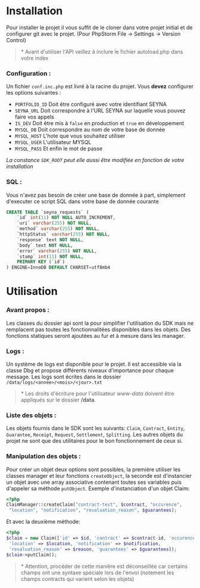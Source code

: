 # Installation 

Pour installer le projet il vous suffit de le cloner dans votre projet initial et de configurer git avec le projet. (Pour PhpStorm File -> Settings -> Version Control)

>\* Avant d'utiliser l'API veillez à inclure le fichier autoload.php dans votre index 

### Configuration :

Un fichier ``conf.inc.php`` est livré à la racine du projet. Vous **devez**  configurer les options suivantes :
- ``PORTFOLIO_ID`` Doit être configuré avec votre identifiant SEYNA
- ``SEYNA_URL`` Doit correspondre à l'URL SEYNA sur laquelle vous pouvez faire vos appels
- ``IS_DEV`` Doit être mis à ``false`` en production et ``true`` en développement  
- ``MYSQL_DB`` Doit correspondre au nom de votre base de donnée
- ``MYSQL_HOST`` L'hote que vous souhaitez utiliser
- ``MYSQL_USER`` L'utilisateur MYSQL
- ``MYSQL_PASS`` Et enfin le mot de passe

_La constance ``SDK_ROOT`` peut elle aussi être modifiée en fonction de votre installation_

### SQL :

Vous n'avez pas besoin de créer une base de donnée à part, simplement d'executer ce script SQL dans votre base de donnée courante

```sql
CREATE TABLE `seyna_requests` (
    `id` int(11) NOT NULL AUTO_INCREMENT,
    `uri` varchar(255) NOT NULL,
    `method` varchar(255) NOT NULL,
    `httpStatus` varchar(255) NOT NULL,
    `response` text NOT NULL,
    `body` text NOT NULL,
    `error` varchar(255) NOT NULL,
    `stamp` int(11) NOT NULL,
    PRIMARY KEY (`id`)
) ENGINE=InnoDB DEFAULT CHARSET=utf8mb4
```
   
# Utilisation

### Avant propos : 
Les classes du dossier api sont la pour simplifier l'utilisation du SDK mais ne remplacent pas toutes les fonctionnalitées
disponibles dans les objets. Des fonctions statiques seront ajoutées au fur et à mesure dans les manager.   

### Logs :
Un système de logs est disponible pour le projet. Il est accessible via la classe Dbg et propose différents niveaux d'importance
pour chaque message. Les logs sont écrites dans le dossier ``/data/logs/<année>/<mois>/<jour>.txt``
>\* Les droits d'écriture pour l'utilisateur *www-data* doivent être appliqués sur le dossier **/data**.

### Liste des objets :
Les objets fournis dans le SDK sont les suivants:
`Claim`, `Contract`, `Entity`, `Guarantee`, `Receipt`, `Request`, `Settlement`, `Splitting`. Les autres objets du projet ne sont que des utilitaires
pour le bon fonctionnement de ceux si. 

### Manipulation des objets : 
Pour créer un objet deux options sont possibles, la première utiliser les classes manager et leur fonctions `createObject`, la seconde est 
d'instancier un objet avec une array associative contenant toutes ses variables puis d'appeler sa méthode `putObject`. Exemple d'instanciation d'un objet Claim: 
```php
<?php
ClaimManager::createClaim("contract-test", $contract, "occurence",
 "location", "notification", "revaluation_reason", $guarantees);
```
Et avec la deuxième méthode: 
```php
<?php
$claim = new Claim(['id' => $id, 'contract' => $contract-id, 'occurence' => $occurence,
 'location' => $location, 'notification' => $notification,
 'revaluation_reason' => $reason, 'guarantees' => $guarantees]);
$claim->putClaim();
```

>\* Attention, procéder de cette manière est déconseillée car certains champs ont une syntaxe spéciale lors de l'envoi (notement les champs contracts qui varient selon les objets)